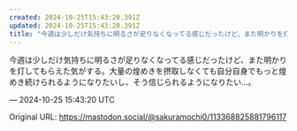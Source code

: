 ```yaml
---
created: 2024-10-25T15:43:20.391Z
updated: 2024-10-25T15:43:20.391Z
title: "今週は少しだけ気持ちに明るさが足りなくなってる感じだったけど、また明かりを灯してもらえた気がする。大量の煌めきを摂取しなくても自分自身でもっと煌めき続けられるよ[...]"
---
```


<p>今週は少しだけ気持ちに明るさが足りなくなってる感じだったけど、また明かりを灯してもらえた気がする。大量の煌めきを摂取しなくても自分自身でもっと煌めき続けられるようになりたいし、そう信じられるようになりたい…。</p>

&mdash; 2024-10-25 15:43:20 UTC

Original URL: https://mastodon.social/@sakuramochi0/113368825881796117
